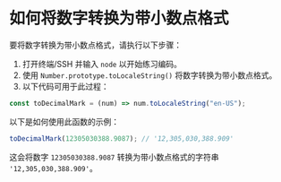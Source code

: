 # 如何将数字转换为带小数点格式

要将数字转换为带小数点格式，请执行以下步骤：

1. 打开终端/SSH 并输入 `node` 以开始练习编码。
2. 使用 `Number.prototype.toLocaleString()` 将数字转换为带小数点格式。
3. 以下代码可用于此过程：

```js
const toDecimalMark = (num) => num.toLocaleString("en-US");
```

以下是如何使用此函数的示例：

```js
toDecimalMark(12305030388.9087); // '12,305,030,388.909'
```

这会将数字 `12305030388.9087` 转换为带小数点格式的字符串 `'12,305,030,388.909'`。
